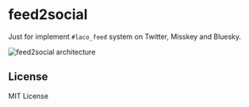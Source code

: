 # feed2social

Just for implement `#laco_feed` system on Twitter, Misskey and Bluesky.

![feed2social architecture](/docs/archtecture.png)

## License

MIT License
